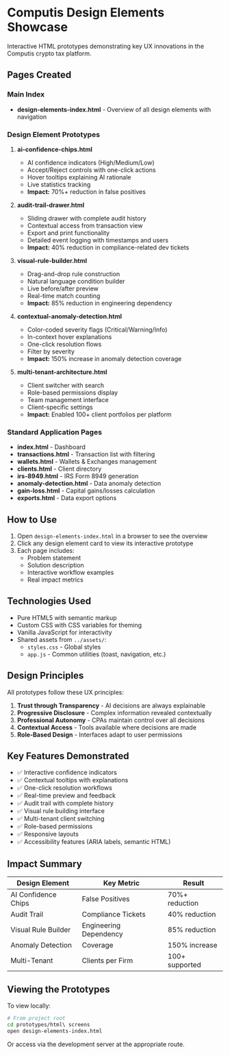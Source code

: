 # Computis Design Elements Showcase

Interactive HTML prototypes demonstrating key UX innovations in the Computis crypto tax platform.

## Pages Created

### Main Index

- **design-elements-index.html** - Overview of all design elements with navigation

### Design Element Prototypes

1. **ai-confidence-chips.html**
   - AI confidence indicators (High/Medium/Low)
   - Accept/Reject controls with one-click actions
   - Hover tooltips explaining AI rationale
   - Live statistics tracking
   - **Impact:** 70%+ reduction in false positives

2. **audit-trail-drawer.html**
   - Sliding drawer with complete audit history
   - Contextual access from transaction view
   - Export and print functionality
   - Detailed event logging with timestamps and users
   - **Impact:** 40% reduction in compliance-related dev tickets

3. **visual-rule-builder.html**
   - Drag-and-drop rule construction
   - Natural language condition builder
   - Live before/after preview
   - Real-time match counting
   - **Impact:** 85% reduction in engineering dependency

4. **contextual-anomaly-detection.html**
   - Color-coded severity flags (Critical/Warning/Info)
   - In-context hover explanations
   - One-click resolution flows
   - Filter by severity
   - **Impact:** 150% increase in anomaly detection coverage

5. **multi-tenant-architecture.html**
   - Client switcher with search
   - Role-based permissions display
   - Team management interface
   - Client-specific settings
   - **Impact:** Enabled 100+ client portfolios per platform

### Standard Application Pages

- **index.html** - Dashboard
- **transactions.html** - Transaction list with filtering
- **wallets.html** - Wallets & Exchanges management
- **clients.html** - Client directory
- **irs-8949.html** - IRS Form 8949 generation
- **anomaly-detection.html** - Data anomaly detection
- **gain-loss.html** - Capital gains/losses calculation
- **exports.html** - Data export options

## How to Use

1. Open `design-elements-index.html` in a browser to see the overview
2. Click any design element card to view its interactive prototype
3. Each page includes:
   - Problem statement
   - Solution description
   - Interactive workflow examples
   - Real impact metrics

## Technologies Used

- Pure HTML5 with semantic markup
- Custom CSS with CSS variables for theming
- Vanilla JavaScript for interactivity
- Shared assets from `../assets/`:
  - `styles.css` - Global styles
  - `app.js` - Common utilities (toast, navigation, etc.)

## Design Principles

All prototypes follow these UX principles:

1. **Trust through Transparency** - AI decisions are always explainable
2. **Progressive Disclosure** - Complex information revealed contextually
3. **Professional Autonomy** - CPAs maintain control over all decisions
4. **Contextual Access** - Tools available where decisions are made
5. **Role-Based Design** - Interfaces adapt to user permissions

## Key Features Demonstrated

- ✅ Interactive confidence indicators
- ✅ Contextual tooltips with explanations
- ✅ One-click resolution workflows
- ✅ Real-time preview and feedback
- ✅ Audit trail with complete history
- ✅ Visual rule building interface
- ✅ Multi-tenant client switching
- ✅ Role-based permissions
- ✅ Responsive layouts
- ✅ Accessibility features (ARIA labels, semantic HTML)

## Impact Summary

| Design Element      | Key Metric             | Result         |
| ------------------- | ---------------------- | -------------- |
| AI Confidence Chips | False Positives        | 70%+ reduction |
| Audit Trail         | Compliance Tickets     | 40% reduction  |
| Visual Rule Builder | Engineering Dependency | 85% reduction  |
| Anomaly Detection   | Coverage               | 150% increase  |
| Multi-Tenant        | Clients per Firm       | 100+ supported |

## Viewing the Prototypes

To view locally:

```bash
# From project root
cd prototypes/html\ screens
open design-elements-index.html
```

Or access via the development server at the appropriate route.

